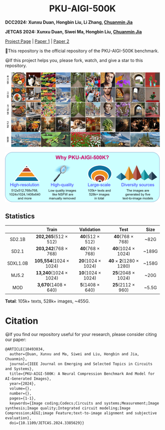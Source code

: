 # <center> PKU-AIGI-500K
**DCC2024: Xunxu Duan, Hongbin Liu, Li Zhang, [Chuanmin Jia](http://www.jiachuanmin.site/index.html)**

**JETCAS 2024: Xunxu Duan, Siwei Ma, Hongbin Liu, [Chuanmin Jia](http://www.jiachuanmin.site/index.html)**

[Project Page](https://duanener.github.io/PKU-AIGI-500K/) | [Paper 1](https://duanener.github.io/PKU-AIGI-500K/) | [Paper 2](https://ieeexplore.ieee.org/document/10493034)

:hammer:This repository is the official repository of the PKU-AIGI-500K benchmark.

:smiley:If this project helps you, please fork, watch, and give a star to this repository.

<!-- # Dataset -->

![example](./static/images/example.jpg) 


![why](./static/images/why.png) 

## Statistics
|            |      Train    |  Validation  |    Test     |   Size  |
|:----------:|:-------------:|:------------:|:-----------:|:-----------:|
|   SD2.1B   |**202,265**(512 $\times$ 512)|**40**(512 $\times$ 512)|**40**(768 $\times$ 768)|~82G|
|   SD2.1    |**203,242**(768 $\times$ 768)|**40**(768 $\times$ 768)|**40**(1024 $\times$ 1024)|~189G|
|  SDXL1.0B  |**105,554**(1024 $\times$ 1024)|**20**(1024 $\times$ 1024)|**40** $\times$ **2**(1280 $\times$ 1280)|~158G|
|   MJ5.2    |**13,240**(1024 $\times$ 1024)|**10**(1024 $\times$ 1024)|**25**(2048 $\times$ 1024)|~20G|
|    MOD     |**3,670**(1408 $\times$ 640)|**5**(1408 $\times$ 640)|**25**(2112 $\times$ 960)|~5.5G|

**Total**: 105k+ texts, 528k+ images, ~455G.


# Citation
:smiley:If you find our repository useful for your research, please consider citing our paper:

```
@ARTICLE{10493034,
  author={Duan, Xunxu and Ma, Siwei and Liu, Hongbin and Jia, Chuanmin},
  journal={IEEE Journal on Emerging and Selected Topics in Circuits and Systems}, 
  title={PKU-AIGI-500K: A Neural Compression Benchmark And Model for AI-Generated Images}, 
  year={2024},
  volume={},
  number={},
  pages={1-1},
  keywords={Image coding;Codecs;Circuits and systems;Measurement;Image synthesis;Image quality;Integrated circuit modeling;Image Compression;AIGI;image Feature;text-to-image alignment and subjective evaluation},
  doi={10.1109/JETCAS.2024.3385629}}
```
